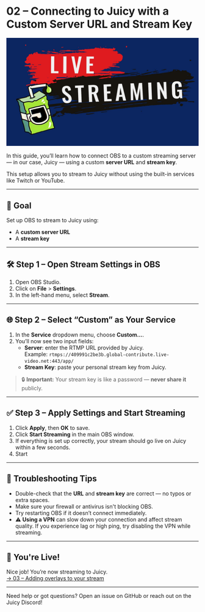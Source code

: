 # 02 – Connecting to Juicy with a Custom Server URL and Stream Key

![OBS homepage demo](../assets/screenshots/connecting-intro.jpg)

In this guide, you’ll learn how to connect OBS to a custom streaming server — in our case, Juicy — using a custom **server URL** and **stream key**.

This setup allows you to stream to Juicy without using the built-in services like Twitch or YouTube.

---

## 🎯 Goal

Set up OBS to stream to Juicy using:
- A **custom server URL**
- A **stream key**

---

## 🛠️ Step 1 – Open Stream Settings in OBS

1. Open OBS Studio.
2. Click on **File** > **Settings**.
3. In the left-hand menu, select **Stream**.

---

## 🌐 Step 2 – Select “Custom” as Your Service

1. In the **Service** dropdown menu, choose **Custom...**.
2. You’ll now see two input fields:
   - **Server**: enter the RTMP URL provided by Juicy.  
     Example: `rtmps://409991c2be3b.global-contribute.live-video.net:443/app/`
   - **Stream Key**: paste your personal stream key from Juicy.

> 🔒 **Important:** Your stream key is like a password — **never share it** publicly.

---

## ✅ Step 3 – Apply Settings and Start Streaming

1. Click **Apply**, then **OK** to save.
2. Click **Start Streaming** in the main OBS window.
3. If everything is set up correctly, your stream should go live on Juicy within a few seconds.
4. Start

---

## 🧪 Troubleshooting Tips

- Double-check that the **URL** and **stream key** are correct — no typos or extra spaces.
- Make sure your firewall or antivirus isn't blocking OBS.
- Try restarting OBS if it doesn’t connect immediately.
- ⚠️ **Using a VPN** can slow down your connection and affect stream quality. If you experience lag or high ping, try disabling the VPN while streaming.

---

## 🎉 You're Live!

Nice job! You’re now streaming to Juicy.  
[→ 03 – Adding overlays to your stream](./03_adding-overlays.md)

---

Need help or got questions? Open an issue on GitHub or reach out on the Juicy Discord!
